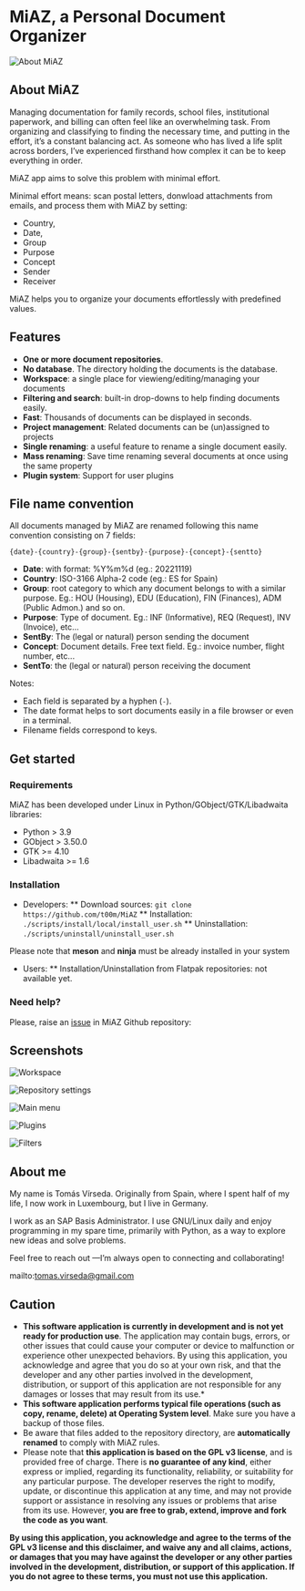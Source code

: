 # MiAZ, a Personal Document Organizer

![About MiAZ](data/docs/brand/io.github.t00m.MiAZ-brand.png)

## About MiAZ

Managing documentation for family records, school files, institutional paperwork, and billing can often feel like an overwhelming task.
From organizing and classifying to finding the necessary time, and putting in the effort, it’s a constant balancing act.
As someone who has lived a life split across borders, I’ve experienced firsthand how complex it can be to keep everything in order.

MiAZ app aims to solve this problem with minimal effort.

Minimal effort means: scan postal letters, donwload attachments from emails, and process them with MiAZ by setting:

- Country,
- Date,
- Group
- Purpose
- Concept
- Sender
- Receiver

MiAZ helps you to organize your documents effortlessly with predefined values.

## Features

* **One or more document repositories**.
* **No database**. The directory holding the documents is the database.
* **Workspace**: a single place for viewieng/editing/managing your documents
* **Filtering and search**: built-in drop-downs to help finding documents easily.
* **Fast**: Thousands of documents can be displayed in seconds.
* **Project management**: Related documents can be (un)assigned to projects
* **Single renaming**: a useful feature to rename a single document easily.
* **Mass renaming**: Save time renaming several documents at once using the same property
* **Plugin system**: Support for user plugins


## File name convention

All documents managed by MiAZ are renamed following this name convention consisting on 7 fields:

`{date}-{country}-{group}-{sentby}-{purpose}-{concept}-{sentto}`

* **Date**: with format: %Y%m%d (eg.: 20221119)
* **Country**: ISO-3166 Alpha-2 code (eg.: ES for Spain)
* **Group**: root category to which any document belongs to with a similar purpose. Eg.: HOU (Housing), EDU (Education), FIN (Finances), ADM (Public Admon.) and so on.
* **Purpose**: Type of document. Eg.: INF (Informative), REQ (Request), INV (Invoice), etc...
* **SentBy**: The (legal or natural) person sending the document
* **Concept**: Document details. Free text field. Eg.: invoice number, flight number, etc...
* **SentTo**: the (legal or natural) person receiving the document

Notes:

* Each field is separated by a hyphen (`-`).
* The date format helps to sort documents easily in a file browser or even in a terminal.
* Filename fields correspond to keys.

## Get started

### Requirements

MiAZ has been developed under Linux in Python/GObject/GTK/Libadwaita libraries:
- Python > 3.9
- GObject > 3.50.0
- GTK >= 4.10
- Libadwaita >= 1.6


### Installation

* Developers:
** Download sources: `git clone https://github.com/t00m/MiAZ`
** Installation: `./scripts/install/local/install_user.sh`
** Uninstallation: `./scripts/uninstall/uninstall_user.sh`

Please note that **meson** and **ninja** must be already installed in your system

* Users:
** Installation/Uninstallation from Flatpak repositories: not available yet.


### Need help?

Please, raise an [issue](https://github.com/t00m/MiAZ/issues) in MiAZ Github repository:


## Screenshots

![Workspace](data/docs/screenshots/MiAZ-Worskpace.png)

![Repository settings](data/docs/screenshots/MiAZ-repository-settings.png)

![Main menu](data/docs/screenshots/MiAZ-Workspace-menu.png)

![Plugins](data/docs/screenshots/MiAZ-settings-plugins.png)

![Filters](data/docs/screenshots/MiAZ-Workspace-filters.png)




## About me

My name is Tomás Vírseda. Originally from Spain, where I spent half of my life, I now work in Luxembourg, but I live in Germany.

I work as an SAP Basis Administrator. I use GNU/Linux daily and enjoy programming in my spare time, primarily with Python, as a way to explore new ideas and solve problems.

Feel free to reach out —I’m always open to connecting and collaborating!

mailto:tomas.virseda@gmail.com


## Caution

* **This software application is currently in development and is not yet ready for production use**. The application may contain bugs, errors, or other issues that could cause your computer or device to malfunction or experience other unexpected behaviors. By using this application, you acknowledge and agree that you do so at your own risk, and that the developer and any other parties involved in the development, distribution, or support of this application are not responsible for any damages or losses that may result from its use.*
* **This software application performs typical file operations (such as copy, rename, delete) at Operating System level**. Make sure you have a backup of those files.
* Be aware that files added to the repository directory, are **automatically renamed** to comply with MiAZ rules.
* Please note that **this application is based on the GPL v3 license**, and is provided free of charge. There is **no guarantee of any kind**, either express or implied, regarding its functionality, reliability, or suitability for any particular purpose. The developer reserves the right to modify, update, or discontinue this application at any time, and may not provide support or assistance in resolving any issues or problems that arise from its use. However, **you are free to grab, extend, improve and fork the code as you want**.

**By using this application, you acknowledge and agree to the terms of the GPL v3 license and this disclaimer, and waive any and all claims, actions, or damages that you may have against the developer or any other parties involved in the development, distribution, or support of this application. If you do not agree to these terms, you must not use this application.**
